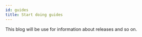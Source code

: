 ```yaml
---
id: guides
title: Start doing guides
---
```


This blog will be use for information about releases and so on.
